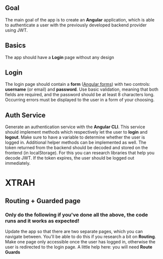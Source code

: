 ## Goal

The main goal of the app is to create an **Angular** application, which is able to authenticate a user with the previously developed backend provider using JWT.

## Basics

The app should have a **Login** page without any design

## Login

The login page should contain a **form** ([Angular forms](https://angular.io/start/start-forms)) with two controls: **username** (or email) and **password**. Use basic validation, meaning that both fields are required, and the password should be at least 8 characters long.
Occurring errors must be displayed to the user in a form of your choosing.

## Auth Service

Generate an authentication service with the **Angular CLI**.
This service should implement methods which respectively let the user to **login** and **logout**.
Make sure to have a variable to determine whether the user is logged in.
Additional helper methods can be implemented as well.
The token returned from the backend should be decoded and stored on the frontend (in localStorage). For this you can research libraries that help you decode JWT.
If the token expires, the user should be logged out immediately.

# XTRAH

## Routing + Guarded page

### Only do the following if you've done all the above, the code runs and it works as expected!

Update the app so that there are two separate pages, which you can navigate between. You'll be able to do this if you research a bit on **Routing**.
Make one page only accessible once the user has logged in, otherwise the user is redirected to the login page.
A little help here: you will need **Route Guards**
